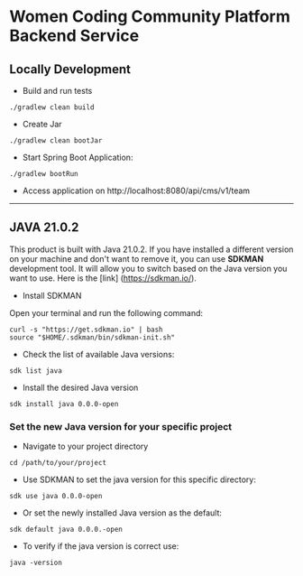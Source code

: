 # Women Coding Community Platform Backend Service

## Locally Development

* Build and run tests

```shell
./gradlew clean build
```

* Create Jar

```shell
./gradlew clean bootJar
```

* Start Spring Boot Application:

```shell
./gradlew bootRun
```

* Access application on http://localhost:8080/api/cms/v1/team

********************************************************************************************************************

## JAVA 21.0.2
This product is built with Java 21.0.2. If you have installed a different version on your machine and don't want to remove it, you can use **SDKMAN** development tool.
It will allow you to switch based on the Java version you want to use. Here is the [link] (https://sdkman.io/). 

* Install SDKMAN

Open your terminal and run the following command:
```shell
curl -s "https://get.sdkman.io" | bash
source "$HOME/.sdkman/bin/sdkman-init.sh"
```

* Check the list of available Java versions:
```shell
sdk list java
```

* Install the desired Java version
```shell
sdk install java 0.0.0-open 
```

### Set the new Java version for your specific project

* Navigate to your project directory 
```shell
cd /path/to/your/project
```

* Use SDKMAN to set the java version for this specific directory:
```shell
sdk use java 0.0.0-open
```

* Or set the newly installed Java version as the default:
```shell
sdk default java 0.0.0.-open
```

* To verify if the java version is correct use:
```shell
java -version
```
